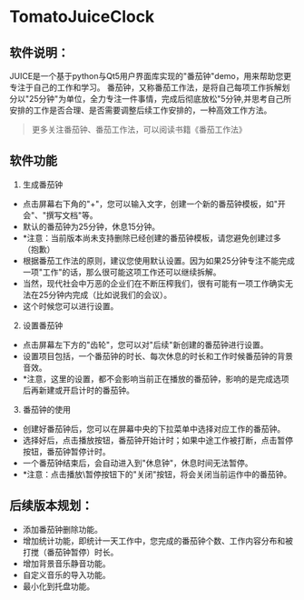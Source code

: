 # TomatoJuiceClock
## 软件说明：
JUICE是一个基于python与Qt5用户界面库实现的"番茄钟"demo，用来帮助您更专注于自己的工作和学习。
番茄钟，又称番茄工作法，是将自己每项工作拆解划分以"25分钟"为单位，全力专注一件事情，完成后彻底放松"5分钟,并思考自己所安排的工作是否合理、是否需要调整后续工作安排的，一种高效工作方法。
> 更多关注番茄钟、番茄工作法，可以阅读书籍《番茄工作法》

## 软件功能
1. 生成番茄钟
- 点击屏幕右下角的"+"，您可以输入文字，创建一个新的番茄钟模板，如"开会"、"撰写文档"等。
- 默认的番茄钟为25分钟，休息15分钟。
- *注意：当前版本尚未支持删除已经创建的番茄钟模板，请您避免创建过多（抱歉）
- 根据番茄工作法的原则，建议您使用默认设置。因为如果25分钟专注不能完成一项"工作"的话，那么很可能这项工作还可以继续拆解。
- 当然，现代社会中万恶的企业们在不断压榨我们，很有可能有一项工作确实无法在25分钟内完成（比如说我们的会议）。
- 这个时候您可以进行设置。
2. 设置番茄钟
- 点击屏幕左下方的"齿轮"，您可以对"后续"新创建的番茄钟进行设置。
- 设置项目包括，一个番茄钟的时长、每次休息的时长和工作时候番茄钟的背景音效。
- *注意，这里的设置，都不会影响当前正在播放的番茄钟，影响的是完成选项后再新建或开启计时的番茄钟。
3. 番茄钟的使用
- 创建好番茄钟后，您可以在屏幕中央的下拉菜单中选择对应工作的番茄钟。
- 选择好后，点击播放按钮，番茄钟开始计时；如果中途工作被打断，点击暂停按钮，番茄钟暂停计时。
- 一个番茄钟结束后，会自动进入到"休息钟"，休息时间无法暂停。
- *注意：点击播放\暂停按钮下的"关闭"按钮，将会关闭当前运作中的番茄钟。

## 后续版本规划：
- 添加番茄钟删除功能。
- 增加统计功能，即统计一天工作中，您完成的番茄钟个数、工作内容分布和被打搅（番茄钟暂停）时长。
- 增加背景音乐静音功能。
- 自定义音乐的导入功能。
- 最小化到托盘功能。
